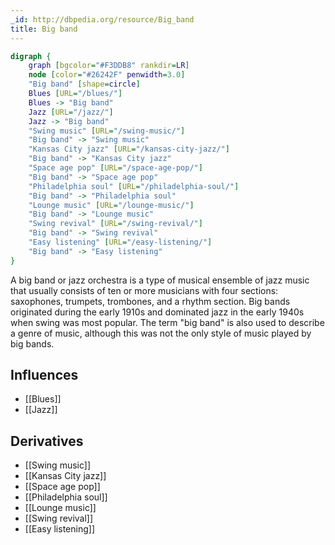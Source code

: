 ```yaml
---
_id: http://dbpedia.org/resource/Big_band
title: Big band
---
```


```dot
digraph {
	graph [bgcolor="#F3DDB8" rankdir=LR]
	node [color="#26242F" penwidth=3.0]
	"Big band" [shape=circle]
	Blues [URL="/blues/"]
	Blues -> "Big band"
	Jazz [URL="/jazz/"]
	Jazz -> "Big band"
	"Swing music" [URL="/swing-music/"]
	"Big band" -> "Swing music"
	"Kansas City jazz" [URL="/kansas-city-jazz/"]
	"Big band" -> "Kansas City jazz"
	"Space age pop" [URL="/space-age-pop/"]
	"Big band" -> "Space age pop"
	"Philadelphia soul" [URL="/philadelphia-soul/"]
	"Big band" -> "Philadelphia soul"
	"Lounge music" [URL="/lounge-music/"]
	"Big band" -> "Lounge music"
	"Swing revival" [URL="/swing-revival/"]
	"Big band" -> "Swing revival"
	"Easy listening" [URL="/easy-listening/"]
	"Big band" -> "Easy listening"
}
```

A big band or jazz orchestra is a type of musical ensemble of jazz music that usually consists of ten or more musicians with four sections: saxophones, trumpets, trombones, and a rhythm section. Big bands originated during the early 1910s and dominated jazz in the early 1940s when swing was most popular. The term "big band" is also used to describe a genre of music, although this was not the only style of music played by big bands.

## Influences
- [[Blues]]
- [[Jazz]]

## Derivatives
- [[Swing music]]
- [[Kansas City jazz]]
- [[Space age pop]]
- [[Philadelphia soul]]
- [[Lounge music]]
- [[Swing revival]]
- [[Easy listening]]
